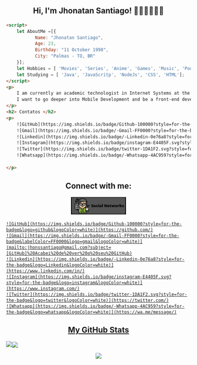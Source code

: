 <h2 align="center">Hi, I'm Jhonatan Santiago! 🙋🏾‍♂️👨🏾‍💻</h2>

````html
<script>
    let AboutMe =[{
    	   Name: "Jhonatan Santiago",
    	   Age: 23,
    	   Birthday: "11 October 1998",
    	   City: "Palmas - TO, BR"   
	}];
	let Hobbies = [ 'Movies', 'Series', 'Anime', 'Games', 'Music', 'Podcast', 'Cinema', 'Eating', 'Pets'];	
	let Studying = [ 'Java', 'JavaScritp', 'NodeJs', 'CSS', 'HTML'];
</script>
<p>   
	I am currently an academic technologist in Internet Systems at the Federal Institute of Tocantins - Campus Palmas.
	I want to go deeper into Mobile Development and be a front-end developer
</p>
<h2> Contatos </h2>
<p>
	![GitHub](https://img.shields.io/badge/Github-100000?style=for-the-badge&logo=github&logoColor=white)](https://github.com/)
	![Gmail](https://img.shields.io/badge/-Gmail-FF0000?style=for-the-badge&labelColor=FF0000&logo=gmail&logoColor=white)](mailto:jhonssantiago@gmail.com?subject=[GitHub]%20Acabei%20de%20ver%20o%20seu%20GitHub)
	![Linkedin](https://img.shields.io/badge/-Linkedin-0e76a8?style=for-the-badge&logo=Linkedin&logoColor=white)](https://www.linkedin.com/in/)
	![Instagram](https://img.shields.io/badge/instagram-E4405F.svg?style=for-the-badge&logo=instagram&logoColor=white)](https://www.instagram.com/)
	![Twitter](https://img.shields.io/badge/twitter-1DA1F2.svg?style=for-the-badge&logo=twitter&logoColor=white)](https://twitter.com/)
	![Whatsapp](https://img.shields.io/badge/-Whatsapp-4AC959?style=for-the-badge&logo=whatsapp&logoColor=white)](https://wa.me/message/)
	
</p>
````


<h2 align='center'> Connect with me: </h2>
<p align="center"><a href="https://beacons.page/jhon_ssantiago" target="blank"><img src="img/social.png" width=150/></a</p>
	
	![GitHub](https://img.shields.io/badge/Github-100000?style=for-the-badge&logo=github&logoColor=white)](https://github.com/)
	![Gmail](https://img.shields.io/badge/-Gmail-FF0000?style=for-the-badge&labelColor=FF0000&logo=gmail&logoColor=white)](mailto:jhonssantiago@gmail.com?subject=[GitHub]%20Acabei%20de%20ver%20o%20seu%20GitHub)
	![Linkedin](https://img.shields.io/badge/-Linkedin-0e76a8?style=for-the-badge&logo=Linkedin&logoColor=white)](https://www.linkedin.com/in/)
	![Instagram](https://img.shields.io/badge/instagram-E4405F.svg?style=for-the-badge&logo=instagram&logoColor=white)](https://www.instagram.com/)
	![Twitter](https://img.shields.io/badge/twitter-1DA1F2.svg?style=for-the-badge&logo=twitter&logoColor=white)](https://twitter.com/)
	![Whatsapp](https://img.shields.io/badge/-Whatsapp-4AC959?style=for-the-badge&logo=whatsapp&logoColor=white)](https://wa.me/message/)
	
<h2 align="center"> My GitHub Stats </h2>
<p><img align="left" src="https://github-readme-stats.vercel.app/api?username=JhonatanSSantiago&count_private=true&show_icons=true&theme=radical" /></p>
<p><img align="center" src="https://github-readme-stats.vercel.app/api/top-langs/?username=JhonatanSSantiago&theme=radical"/></p>


<p align="center"><img src="https://komarev.com/ghpvc/?username=JhonatanSSantiago&label=Profile%20views&color=0e75b6&style=flat"/> </p>





